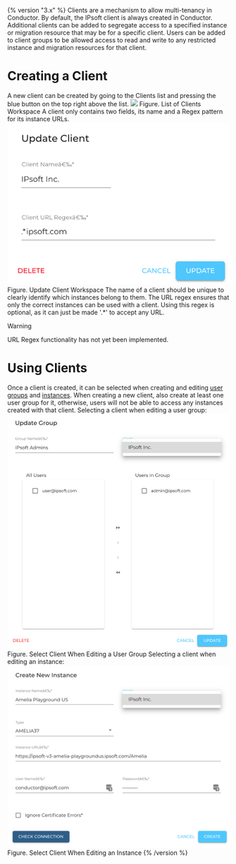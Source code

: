 {% version "3.x" %}
Clients are a mechanism to allow multi-tenancy in Conductor. By default, the IPsoft client is always created in Conductor. Additional clients can be added to segregate access to a specified instance or migration resource that may be for a specific client. Users can be added to client groups to be allowed access to read and write to any restricted instance and migration resources for that client.
# Creating a Client
A new client can be created by going to the Clients list and pressing the blue button on the top right above the list.
![](attachments/32510225/32510226.png)
Figure. List of Clients Workspace
A client only contains two fields, its name and a Regex pattern for its instance URLs.
![](attachments/32510225/32510227.png)
Figure. Update Client Workspace
The name of a client should be unique to clearly identify which instances belong to them. The URL regex ensures that only the correct instances can be used with a client. Using this regex is optional, as it can just be made '.\*' to accept any URL.
> [!warning]  
>
> URL Regex functionality has not yet been implemented.

# Using Clients
Once a client is created, it can be selected when creating and editing [user groups](https://docs.amelia.com/display/AmeliaDocsV4/Authorization+Guide) and [instances](https://docs.amelia.com/display/AmeliaDocsV4/Instance+Guide). When creating a new client, also create at least one user group for it, otherwise, users will not be able to access any instances created with that client.
Selecting a client when editing a user group:
![](attachments/32510225/32510228.png)
Figure. Select Client When Editing a User Group
Selecting a client when editing an instance:
![](attachments/32510225/32510229.png)
Figure. Select Client When Editing an Instance
{% /version %}
